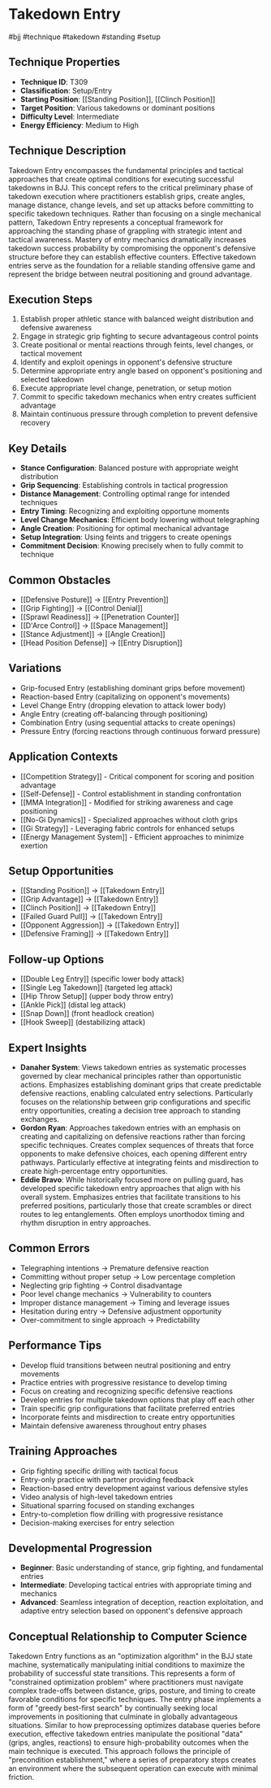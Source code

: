 <!-- Schema Markup for SEO -->
<script type="application/ld+json">
{
  "@context": "https://schema.org",
  "@type": "WebPage",
  "name": "Takedown Entry",
  "description": "Takedown Entry encompasses the fundamental principles and tactical approaches that create optimal conditions for executing successful takedowns in BJJ. This concept refers to the critical prelimina...",
  "url": "https://bjjgraph.com/concepts/takedown-entry",
  "isPartOf": {
    "@type": "WebSite",
    "name": "BJJ Graph",
    "url": "https://bjjgraph.com"
  }
}
</script>
<script type="application/ld+json">
{
  "@context": "https://schema.org",
  "@type": "BreadcrumbList",
  "itemListElement": [
    {
      "@type": "ListItem",
      "position": 1,
      "name": "Home",
      "item": "https://bjjgraph.com/"
    },
    {
      "@type": "ListItem",
      "position": 2,
      "name": "Concepts",
      "item": "https://bjjgraph.com/concepts/"
    },
    {
      "@type": "ListItem",
      "position": 3,
      "name": "Takedown Entry",
      "item": "https://bjjgraph.com/concepts/takedown-entry"
    }
  ]
}
</script>


# Takedown Entry
#bjj #technique #takedown #standing #setup

## Technique Properties
- **Technique ID**: T309
- **Classification**: Setup/Entry
- **Starting Position**: [[Standing Position]], [[Clinch Position]]
- **Target Position**: Various takedowns or dominant positions
- **Difficulty Level**: Intermediate
- **Energy Efficiency**: Medium to High

## Technique Description
Takedown Entry encompasses the fundamental principles and tactical approaches that create optimal conditions for executing successful takedowns in BJJ. This concept refers to the critical preliminary phase of takedown execution where practitioners establish grips, create angles, manage distance, change levels, and set up attacks before committing to specific takedown techniques. Rather than focusing on a single mechanical pattern, Takedown Entry represents a conceptual framework for approaching the standing phase of grappling with strategic intent and tactical awareness. Mastery of entry mechanics dramatically increases takedown success probability by compromising the opponent's defensive structure before they can establish effective counters. Effective takedown entries serve as the foundation for a reliable standing offensive game and represent the bridge between neutral positioning and ground advantage.

## Execution Steps
1. Establish proper athletic stance with balanced weight distribution and defensive awareness
2. Engage in strategic grip fighting to secure advantageous control points
3. Create positional or mental reactions through feints, level changes, or tactical movement
4. Identify and exploit openings in opponent's defensive structure
5. Determine appropriate entry angle based on opponent's positioning and selected takedown
6. Execute appropriate level change, penetration, or setup motion
7. Commit to specific takedown mechanics when entry creates sufficient advantage
8. Maintain continuous pressure through completion to prevent defensive recovery

## Key Details
- **Stance Configuration**: Balanced posture with appropriate weight distribution
- **Grip Sequencing**: Establishing controls in tactical progression
- **Distance Management**: Controlling optimal range for intended techniques
- **Entry Timing**: Recognizing and exploiting opportune moments
- **Level Change Mechanics**: Efficient body lowering without telegraphing
- **Angle Creation**: Positioning for optimal mechanical advantage
- **Setup Integration**: Using feints and triggers to create openings
- **Commitment Decision**: Knowing precisely when to fully commit to technique

## Common Obstacles
- [[Defensive Posture]] → [[Entry Prevention]]
- [[Grip Fighting]] → [[Control Denial]]
- [[Sprawl Readiness]] → [[Penetration Counter]]
- [[D'Arce Control]] → [[Space Management]]
- [[Stance Adjustment]] → [[Angle Creation]]
- [[Head Position Defense]] → [[Entry Disruption]]

## Variations
- Grip-focused Entry (establishing dominant grips before movement)
- Reaction-based Entry (capitalizing on opponent's movements)
- Level Change Entry (dropping elevation to attack lower body)
- Angle Entry (creating off-balancing through positioning)
- Combination Entry (using sequential attacks to create openings)
- Pressure Entry (forcing reactions through continuous forward pressure)

## Application Contexts
- [[Competition Strategy]] - Critical component for scoring and position advantage
- [[Self-Defense]] - Control establishment in standing confrontation
- [[MMA Integration]] - Modified for striking awareness and cage positioning
- [[No-Gi Dynamics]] - Specialized approaches without cloth grips
- [[Gi Strategy]] - Leveraging fabric controls for enhanced setups
- [[Energy Management System]] - Efficient approaches to minimize exertion

## Setup Opportunities
- [[Standing Position]] → [[Takedown Entry]]
- [[Grip Advantage]] → [[Takedown Entry]]
- [[Clinch Position]] → [[Takedown Entry]]
- [[Failed Guard Pull]] → [[Takedown Entry]]
- [[Opponent Aggression]] → [[Takedown Entry]]
- [[Defensive Framing]] → [[Takedown Entry]]

## Follow-up Options
- [[Double Leg Entry]] (specific lower body attack)
- [[Single Leg Takedown]] (targeted leg attack)
- [[Hip Throw Setup]] (upper body throw entry)
- [[Ankle Pick]] (distal leg attack)
- [[Snap Down]] (front headlock creation)
- [[Hook Sweep]] (destabilizing attack)

## Expert Insights
- **Danaher System**: Views takedown entries as systematic processes governed by clear mechanical principles rather than opportunistic actions. Emphasizes establishing dominant grips that create predictable defensive reactions, enabling calculated entry selections. Particularly focuses on the relationship between grip configurations and specific entry opportunities, creating a decision tree approach to standing exchanges.
- **Gordon Ryan**: Approaches takedown entries with an emphasis on creating and capitalizing on defensive reactions rather than forcing specific techniques. Creates complex sequences of threats that force opponents to make defensive choices, each opening different entry pathways. Particularly effective at integrating feints and misdirection to create high-percentage entry opportunities.
- **Eddie Bravo**: While historically focused more on pulling guard, has developed specific takedown entry approaches that align with his overall system. Emphasizes entries that facilitate transitions to his preferred positions, particularly those that create scrambles or direct routes to leg entanglements. Often employs unorthodox timing and rhythm disruption in entry approaches.

## Common Errors
- Telegraphing intentions → Premature defensive reaction
- Committing without proper setup → Low percentage completion
- Neglecting grip fighting → Control disadvantage
- Poor level change mechanics → Vulnerability to counters
- Improper distance management → Timing and leverage issues
- Hesitation during entry → Defensive adjustment opportunity
- Over-commitment to single approach → Predictability

## Performance Tips
- Develop fluid transitions between neutral positioning and entry movements
- Practice entries with progressive resistance to develop timing
- Focus on creating and recognizing specific defensive reactions
- Develop entries for multiple takedown options that play off each other
- Train specific grip configurations that facilitate preferred entries
- Incorporate feints and misdirection to create entry opportunities
- Maintain defensive awareness throughout entry phases

## Training Approaches
- Grip fighting specific drilling with tactical focus
- Entry-only practice with partner providing feedback
- Reaction-based entry development against various defensive styles
- Video analysis of high-level takedown entries
- Situational sparring focused on standing exchanges
- Entry-to-completion flow drilling with progressive resistance
- Decision-making exercises for entry selection

## Developmental Progression
- **Beginner**: Basic understanding of stance, grip fighting, and fundamental entries
- **Intermediate**: Developing tactical entries with appropriate timing and mechanics
- **Advanced**: Seamless integration of deception, reaction exploitation, and adaptive entry selection based on opponent's defensive approach

## Conceptual Relationship to Computer Science
Takedown Entry functions as an "optimization algorithm" in the BJJ state machine, systematically manipulating initial conditions to maximize the probability of successful state transitions. This represents a form of "constrained optimization problem" where practitioners must navigate complex trade-offs between distance, grips, posture, and timing to create favorable conditions for specific techniques. The entry phase implements a form of "greedy best-first search" by continually seeking local improvements in positioning that culminate in globally advantageous situations. Similar to how preprocessing optimizes database queries before execution, effective takedown entries manipulate the positional "data" (grips, angles, reactions) to ensure high-probability outcomes when the main technique is executed. This approach follows the principle of "precondition establishment," where a series of preparatory steps creates an environment where the subsequent operation can execute with minimal friction.
